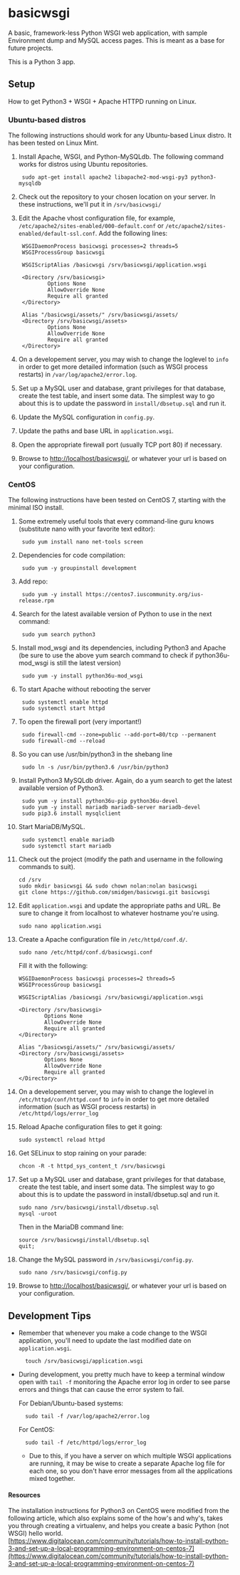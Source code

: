 # basicwsgi
A basic, framework-less Python WSGI web application, with sample Environment dump and MySQL access pages. This is meant as a base for future projects.

This is a Python 3 app.

## Setup
How to get Python3 + WSGI + Apache HTTPD running on Linux.

### Ubuntu-based distros
The following instructions should work for any Ubuntu-based Linux distro. It has been tested on Linux Mint.

1. Install Apache, WSGI, and Python-MySQLdb. The following command works for distros using Ubuntu repositories.

        sudo apt-get install apache2 libapache2-mod-wsgi-py3 python3-mysqldb

2. Check out the repository to your chosen location on your server. In these instructions, we'll put it in <code>/srv/basicwsgi/</code>

3. Edit the Apache vhost configuration file, for example, <code>/etc/apache2/sites-enabled/000-default.conf</code> or <code>/etc/apache2/sites-enabled/default-ssl.conf</code>. Add the following lines:

        WSGIDaemonProcess basicwsgi processes=2 threads=5
        WSGIProcessGroup basicwsgi

        WSGIScriptAlias /basicwsgi /srv/basicwsgi/application.wsgi

        <Directory /srv/basicwsgi>
                Options None
                AllowOverride None
                Require all granted
        </Directory>

        Alias "/basicwsgi/assets/" /srv/basicwsgi/assets/
        <Directory /srv/basicwsgi/assets>
                Options None
                AllowOverride None
                Require all granted
        </Directory>

4. On a developement server, you may wish to change the loglevel to <code>info</code> in order to get more detailed information (such as WSGI process restarts) in <code>/var/log/apache2/error.log</code>.

5. Set up a MySQL user and database, grant privileges for that database, create the test table, and insert some data. The simplest way to go about this is to update the password in <code>install/dbsetup.sql</code> and run it.

6. Update the MySQL configuration in <code>config.py</code>.

7. Update the paths and base URL in <code>application.wsgi</code>.

8. Open the appropriate firewall port (usually TCP port 80) if necessary.

9. Browse to [http://localhost/basicwsgi/](http://localhost/basicwsgi/), or whatever your url is based on your configuration.

### CentOS
The following instructions have been tested on CentOS 7, starting with the minimal ISO install.

1. Some extremely useful tools that every command-line guru knows (substitute nano with your favorite text editor):

        sudo yum install nano net-tools screen

2. Dependencies for code compilation:

        sudo yum -y groupinstall development
2. Add repo:

        sudo yum -y install https://centos7.iuscommunity.org/ius-release.rpm
3. Search for the latest available version of Python to use in the next command:

        sudo yum search python3
4. Install mod_wsgi and its dependencies, including Python3 and Apache
    (be sure to use the above yum search command to check if
    python36u-mod_wsgi is still the latest version)

        sudo yum -y install python36u-mod_wsgi

5. To start Apache without rebooting the server

        sudo systemctl enable httpd
        sudo systemctl start httpd

6. To open the firewall port (very important!)

        sudo firewall-cmd --zone=public --add-port=80/tcp --permanent
        sudo firewall-cmd --reload

7. So you can use /usr/bin/python3 in the shebang line

        sudo ln -s /usr/bin/python3.6 /usr/bin/python3

8. Install Python3 MySQLdb driver.
    Again, do a yum search to get the latest available version of Python3.

        sudo yum -y install python36u-pip python36u-devel
        sudo yum -y install mariadb mariadb-server mariadb-devel
        sudo pip3.6 install mysqlclient
9. Start MariaDB/MySQL.

        sudo systemctl enable mariadb
        sudo systemctl start mariadb
10. Check out the project (modify the path and username in the following commands to suit).

        cd /srv
        sudo mkdir basicwsgi && sudo chown nolan:nolan basicwsgi
        git clone https://github.com/smidgen/basicwsgi.git basicwsgi

11. Edit <code>application.wsgi</code> and update the appropriate paths and URL. Be sure to change it from localhost to whatever hostname you're using.

        sudo nano application.wsgi

12. Create a Apache configuration file in <code>/etc/httpd/conf.d/</code>.

        sudo nano /etc/httpd/conf.d/basicwsgi.conf
    Fill it with the following:

        WSGIDaemonProcess basicwsgi processes=2 threads=5
        WSGIProcessGroup basicwsgi

        WSGIScriptAlias /basicwsgi /srv/basicwsgi/application.wsgi

        <Directory /srv/basicwsgi>
                Options None
                AllowOverride None
                Require all granted
        </Directory>

        Alias "/basicwsgi/assets/" /srv/basicwsgi/assets/
        <Directory /srv/basicwsgi/assets>
                Options None
                AllowOverride None
                Require all granted
        </Directory>

13. On a developement server, you may wish to change the loglevel in <code>/etc/httpd/conf/httpd.conf</code> to <code>info</code> in order to get more detailed information (such as WSGI process restarts) in <code>/etc/httpd/logs/error_log</code>

14. Reload Apache configuration files to get it going:

        sudo systemctl reload httpd
15. Get SELinux to stop raining on your parade:

        chcon -R -t httpd_sys_content_t /srv/basicwsgi
16. Set up a MySQL user and database, grant privileges for that database, create the test table, and insert some data. The simplest way to go about this is to update the password in install/dbsetup.sql and run it.

        sudo nano /srv/basicwsgi/install/dbsetup.sql
        mysql -uroot

    Then in the MariaDB command line:

        source /srv/basicwsgi/install/dbsetup.sql
        quit;
17. Change the MySQL password in <code>/srv/basicwsgi/config.py</code>.

        sudo nano /srv/basicwsgi/config.py
18. Browse to [http://localhost/basicwsgi/](http://localhost/basicwsgi/), or whatever your url is based on your configuration.

## Development Tips
* Remember that whenever you make a code change to the WSGI application, you'll need to update the last modified date on <code>application.wsgi</code>.

        touch /srv/basicwsgi/application.wsgi
* During development, you pretty much have to keep a terminal window open with <code>tail -f</code> monitoring the Apache error log in order to see parse errors and things that can cause the error system to fail.

    For Debian/Ubuntu-based systems:

        sudo tail -f /var/log/apache2/error.log
    For CentOS:

        sudo tail -f /etc/httpd/logs/error_log
    * Due to this, if you have a server on which multiple WSGI applications are running, it may be wise to create a separate Apache log file for each one, so you don't have error messages from all the applications mixed together.

#### Resources
The installation instructions for Python3 on CentOS were modified from the following article, which also explains some of the how's and why's, takes you through creating a virtualenv, and helps you create a basic Python (not WSGI) hello world.
[https://www.digitalocean.com/community/tutorials/how-to-install-python-3-and-set-up-a-local-programming-environment-on-centos-7](https://www.digitalocean.com/community/tutorials/how-to-install-python-3-and-set-up-a-local-programming-environment-on-centos-7)
